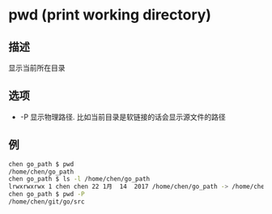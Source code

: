 # pwd (print working directory)

## 描述

显示当前所在目录

## 选项

- -P 显示物理路径. 比如当前目录是软链接的话会显示源文件的路径

## 例
```bash
chen go_path $ pwd
/home/chen/go_path
chen go_path $ ls -l /home/chen/go_path
lrwxrwxrwx 1 chen chen 22 1月  14  2017 /home/chen/go_path -> /home/chen/git/go/src/
chen go_path $ pwd -P
/home/chen/git/go/src
```